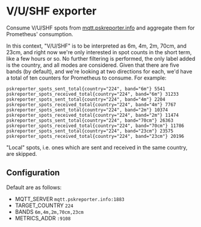 # V/U/SHF exporter

Consume V/U/SHF spots from [mqtt.pskreporter.info](http://mqtt.pskreporter.info/)
and aggregate them for Prometheus' consumption.

In this context, "V/U/SHF" is to be interpreted as 6m, 4m, 2m, 70cm, and 23cm,
and right now we're only interested in spot counts in the short term, like a
few hours or so. No further filtering is performed, the only label added is the
country, and all modes are considered. Given that there are five bands (by default),
and we're looking at two directions for each, we'd have a total of ten counters
for Prometheus to consume. For example:

```
pskreporter_spots_sent_total{country="224", band="6m"} 5541
pskreporter_spots_received_total{country="224", band="6m"} 31233
pskreporter_spots_sent_total{country="224", band="4m"} 2204
pskreporter_spots_received_total{country="224", band="4m"} 7767
pskreporter_spots_sent_total{country="224", band="2m"} 10374
pskreporter_spots_received_total{country="224", band="2m"} 11474
pskreporter_spots_sent_total{country="224", band="70cm"} 26363
pskreporter_spots_received_total{country="224", band="70cm"} 11786
pskreporter_spots_sent_total{country="224", band="23cm"} 23575
pskreporter_spots_received_total{country="224", band="23cm"} 20196
```

"Local" spots, i.e. ones which are sent and received in the same country, are skipped.

## Configuration

Default are as follows:

* MQTT_SERVER `mqtt.pskreporter.info:1883`
* TARGET_COUNTRY `224`
* BANDS `6m,4m,2m,70cm,23cm`
* METRICS_ADDR `:9108`
